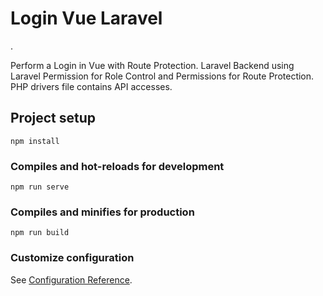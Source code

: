 # Login Vue Laravel
.

Perform a Login in Vue with Route Protection. Laravel Backend using Laravel Permission for Role Control and Permissions for Route Protection. PHP drivers file contains API accesses.

## Project setup
```
npm install
```

### Compiles and hot-reloads for development
```
npm run serve
```

### Compiles and minifies for production
```
npm run build
```

### Customize configuration
See [Configuration Reference](https://cli.vuejs.org/config/).
